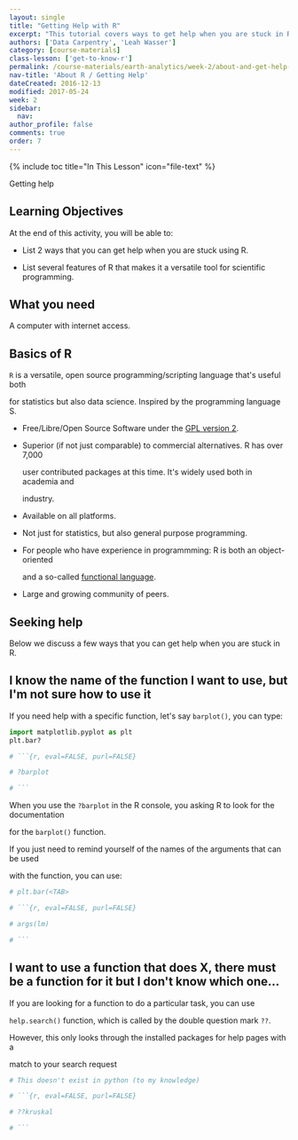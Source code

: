 ```yaml
---
layout: single
title: "Getting Help with R"
excerpt: "This tutorial covers ways to get help when you are stuck in R. "
authors: ['Data Carpentry', 'Leah Wasser']
category: [course-materials]
class-lesson: ['get-to-know-r']
permalink: /course-materials/earth-analytics/week-2/about-and-get-help-with-R/
nav-title: 'About R / Getting Help'
dateCreated: 2016-12-13
modified: 2017-05-24
week: 2
sidebar:
  nav:
author_profile: false
comments: true
order: 7
---
```




{% include toc title="In This Lesson" icon="file-text" %}



Getting help



<div class='notice--success' markdown="1">



## <i class="fa fa-graduation-cap" aria-hidden="true"></i> Learning Objectives

At the end of this activity, you will be able to:



* List 2 ways that you can get help when you are stuck using R.

* List several features of R that makes it a versatile tool for scientific programming.



## <i class="fa fa-check-square-o fa-2" aria-hidden="true"></i> What you need



A computer with internet access.



</div>



## Basics of R



`R` is a versatile, open source programming/scripting language that's useful both

for statistics but also data science. Inspired by the programming language S.



* Free/Libre/Open Source Software under the [GPL version 2](https://www.gnu.org/licenses/old-licenses/gpl-2.0.html).

* Superior (if not just comparable) to commercial alternatives. R has over 7,000

  user contributed packages at this time. It's widely used both in academia and

  industry.

* Available on all platforms.

* Not just for statistics, but also general purpose programming.

* For people who have experience in programmming: R is both an object-oriented

  and a so-called [functional language](http://adv-r.had.co.nz/Functional-programming.html).

* Large and growing community of peers.



## Seeking help



Below we discuss a few ways that you can get help when you are stuck in R.





## I know the name of the function I want to use, but I'm not sure how to use it



If you need help with a specific function, let's say `barplot()`, you can type:





```python
import matplotlib.pyplot as plt
plt.bar?
```


```python
# ```{r, eval=FALSE, purl=FALSE}

# ?barplot

# ```

```



When you use the `?barplot` in the R console, you asking R to look for the documentation

for the `barplot()` function.



If you just need to remind yourself of the names of the arguments that can be used

with the function, you can use:





```python
# plt.bar(<TAB>
```


```python
# ```{r, eval=FALSE, purl=FALSE}

# args(lm)

# ```

```



## I want to use a function that does X, there must be a function for it but I don't know which one...



If you are looking for a function to do a particular task, you can use

`help.search()` function, which is called by the double question mark `??`.

However, this only looks through the installed packages for help pages with a

match to your search request





```python
# This doesn't exist in python (to my knowledge)
```


```python
# ```{r, eval=FALSE, purl=FALSE}

# ??kruskal

# ```

```
